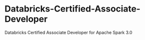 # Databricks-Certified-Associate-Developer
Databricks Certified Associate Developer for Apache Spark 3.0
